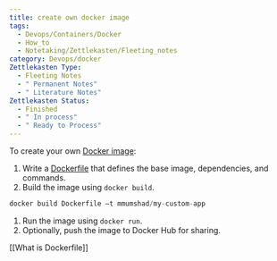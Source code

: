 ```yaml
---
title: create own docker image
tags:
  - Devops/Containers/Docker
  - How_to
  - Notetaking/Zettlekasten/Fleeting_notes
category: Devops/docker
Zettlekasten Type:
  - Fleeting Notes
  - " Permanent Notes"
  - " Literature Notes"
Zettlekasten Status:
  - Finished
  - " In process"
  - " Ready to Process"
---
```

To create your own [Docker image](obsidian://open?vault=digital_notes_obsidian&file=Docker%20Images):

1. Write a [Dockerfile](obsidian://open?vault=digital_notes_obsidian&file=What%20is%20Dockerfile)  that defines the base image, dependencies, and commands.
2. Build the image using `docker build`.
```c
docker build Dockerfile —t mmumshad/my-custom-app
```

1. Run the image using `docker run`.
2. Optionally, push the image to Docker Hub for sharing.

[[What is Dockerfile]]

